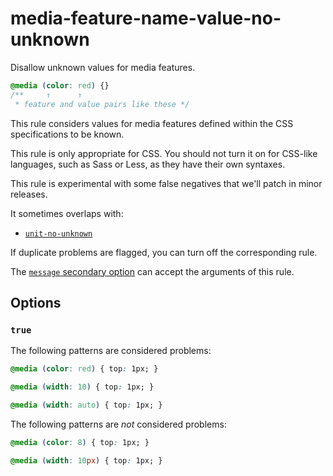 # media-feature-name-value-no-unknown

Disallow unknown values for media features.

<!-- prettier-ignore -->
```css
@media (color: red) {}
/**     ↑      ↑
 * feature and value pairs like these */
```

This rule considers values for media features defined within the CSS specifications to be known.

This rule is only appropriate for CSS. You should not turn it on for CSS-like languages, such as Sass or Less, as they have their own syntaxes.

This rule is experimental with some false negatives that we'll patch in minor releases.

It sometimes overlaps with:

- [`unit-no-unknown`](https://github.com/stylelint/stylelint/tree/15.10.1/lib/rules/unit-no-unknown/README.md)

If duplicate problems are flagged, you can turn off the corresponding rule.

The [`message` secondary option](https://github.com/stylelint/stylelint/tree/15.10.1/docs/user-guide/configure.md#message) can accept the arguments of this rule.

## Options

### `true`

The following patterns are considered problems:

<!-- prettier-ignore -->
```css
@media (color: red) { top: 1px; }
```

<!-- prettier-ignore -->
```css
@media (width: 10) { top: 1px; }
```

<!-- prettier-ignore -->
```css
@media (width: auto) { top: 1px; }
```

The following patterns are _not_ considered problems:

<!-- prettier-ignore -->
```css
@media (color: 8) { top: 1px; }
```

<!-- prettier-ignore -->
```css
@media (width: 10px) { top: 1px; }
```
